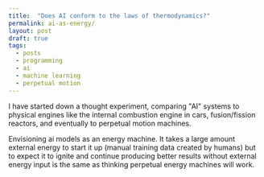 ```yaml
---
title:  "Does AI conform to the laws of thermodynamics?" 
permalink: ai-as-energy/
layout: post
draft: true 
tags: 
  - posts
  - programming
  - ai
  - machine learning
  - perpetual motion
---
```


I have started down a thought experiment, comparing "AI" systems to physical engines like the internal combustion engine in cars, fusion/fission reactors, and eventually to perpetual motion machines.

Envisioning ai models as an energy machine. It takes a large amount external energy to start it up (manual training data created by humans) but to expect it to ignite and continue producing better results without external energy input is the same as thinking perpetual energy machines will work.